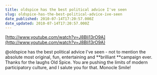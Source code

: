 ```yaml
---
title: oldspice has the best political advice I've seen
slug: oldspice-has-the-best-political-advice-ive-seen
date_published: 2010-07-14T17:20:57.000Z
date_updated: 2010-07-14T17:20:57.000Z
---
```


[http://www.youtube.com/watch?v=J8Bli13rO9A](http://www.youtube.com/watch?v=J8Bli13rO9A)

@oldspice has the best political advice I've seen - not to mention the absolute most original, fun, entertaining and **brilliant **campaign ever. Thanks for the laughs Old Spice. You are pushing the limits of modern participatory culture, and I salute you for that. Monocle Smile!
